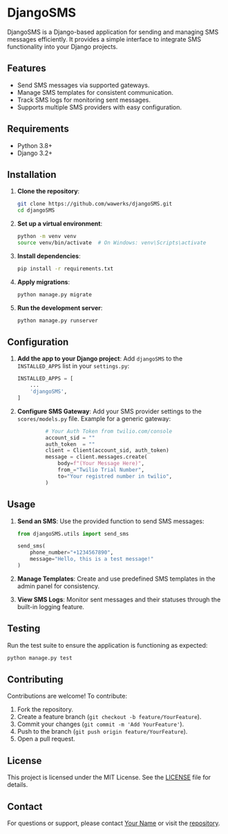 # DjangoSMS

DjangoSMS is a Django-based application for sending and managing SMS messages efficiently. It provides a simple interface to integrate SMS functionality into your Django projects.

## Features

- Send SMS messages via supported gateways.
- Manage SMS templates for consistent communication.
- Track SMS logs for monitoring sent messages.
- Supports multiple SMS providers with easy configuration.

## Requirements

- Python 3.8+
- Django 3.2+

## Installation

1. **Clone the repository**:
   ```bash
   git clone https://github.com/wawerks/djangoSMS.git
   cd djangoSMS
   ```

2. **Set up a virtual environment**:
   ```bash
   python -m venv venv
   source venv/bin/activate  # On Windows: venv\Scripts\activate
   ```

3. **Install dependencies**:
   ```bash
   pip install -r requirements.txt
   ```

4. **Apply migrations**:
   ```bash
   python manage.py migrate
   ```

5. **Run the development server**:
   ```bash
   python manage.py runserver
   ```

## Configuration

1. **Add the app to your Django project**:
   Add `djangoSMS` to the `INSTALLED_APPS` list in your `settings.py`:
   ```python
   INSTALLED_APPS = [
       ...
       'djangoSMS',
   ]
   ```

2. **Configure SMS Gateway**:
   Add your SMS provider settings to the `scores/models.py` file. Example for a generic gateway:
   ```python
            # Your Auth Token from twilio.com/console
            account_sid = ""
            auth_token  = ""
            client = Client(account_sid, auth_token)
            message = client.messages.create(
                body=f"(Your Message Here)",
                from_="Twilio Trial Number",
                to="Your registred number in twilio",
            )
   ```

## Usage

1. **Send an SMS**:
   Use the provided function to send SMS messages:
   ```python
   from djangoSMS.utils import send_sms

   send_sms(
       phone_number="+1234567890",
       message="Hello, this is a test message!"
   )
   ```

2. **Manage Templates**:
   Create and use predefined SMS templates in the admin panel for consistency.

3. **View SMS Logs**:
   Monitor sent messages and their statuses through the built-in logging feature.

## Testing

Run the test suite to ensure the application is functioning as expected:
```bash
python manage.py test
```

## Contributing

Contributions are welcome! To contribute:

1. Fork the repository.
2. Create a feature branch (`git checkout -b feature/YourFeature`).
3. Commit your changes (`git commit -m 'Add YourFeature'`).
4. Push to the branch (`git push origin feature/YourFeature`).
5. Open a pull request.

## License

This project is licensed under the MIT License. See the [LICENSE](LICENSE) file for details.

## Contact

For questions or support, please contact [Your Name](mailto:youremail@example.com) or visit the [repository](https://github.com/wawerks/djangoSMS).
